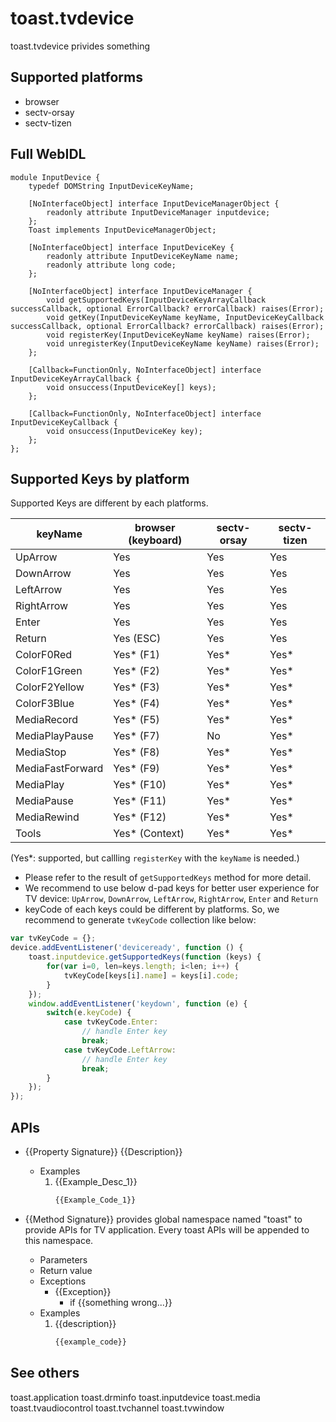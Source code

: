 # toast.tvdevice
toast.tvdevice privides something

## Supported platforms
* browser
* sectv-orsay
* sectv-tizen

## Full WebIDL
```widl
module InputDevice {
    typedef DOMString InputDeviceKeyName;

    [NoInterfaceObject] interface InputDeviceManagerObject {
        readonly attribute InputDeviceManager inputdevice;
    };
    Toast implements InputDeviceManagerObject;

    [NoInterfaceObject] interface InputDeviceKey {
        readonly attribute InputDeviceKeyName name;
        readonly attribute long code;
    };

    [NoInterfaceObject] interface InputDeviceManager {
        void getSupportedKeys(InputDeviceKeyArrayCallback successCallback, optional ErrorCallback? errorCallback) raises(Error);
        void getKey(InputDeviceKeyName keyName, InputDeviceKeyCallback successCallback, optional ErrorCallback? errorCallback) raises(Error);
        void registerKey(InputDeviceKeyName keyName) raises(Error);
        void unregisterKey(InputDeviceKeyName keyName) raises(Error);
    };

    [Callback=FunctionOnly, NoInterfaceObject] interface InputDeviceKeyArrayCallback {
        void onsuccess(InputDeviceKey[] keys);
    };

    [Callback=FunctionOnly, NoInterfaceObject] interface InputDeviceKeyCallback {
        void onsuccess(InputDeviceKey key);
    };
};
```

## Supported Keys by platform
Supported Keys are different by each platforms.

| keyName            | browser (keyboard) | sectv-orsay | sectv-tizen |
|--------------------|--------------------|-------------|-------------|
| UpArrow            | Yes                | Yes         | Yes         |
| DownArrow          | Yes                | Yes         | Yes         |
| LeftArrow          | Yes                | Yes         | Yes         |
| RightArrow         | Yes                | Yes         | Yes         |
| Enter              | Yes                | Yes         | Yes         |
| Return             | Yes (ESC)          | Yes         | Yes         |
| ColorF0Red         | Yes* (F1)          | Yes*        | Yes*        |
| ColorF1Green       | Yes* (F2)          | Yes*        | Yes*        |
| ColorF2Yellow      | Yes* (F3)          | Yes*        | Yes*        |
| ColorF3Blue        | Yes* (F4)          | Yes*        | Yes*        |
| MediaRecord        | Yes* (F5)          | Yes*        | Yes*        |
| MediaPlayPause     | Yes* (F7)          | No          | Yes*        |
| MediaStop          | Yes* (F8)          | Yes*        | Yes*        |
| MediaFastForward   | Yes* (F9)          | Yes*        | Yes*        |
| MediaPlay          | Yes* (F10)         | Yes*        | Yes*        |
| MediaPause         | Yes* (F11)         | Yes*        | Yes*        |
| MediaRewind        | Yes* (F12)         | Yes*        | Yes*        |
| Tools              | Yes* (Context)     | Yes*        | Yes*        |
(Yes*: supported, but callling `registerKey` with the `keyName` is needed.)
* Please refer to the result of `getSupportedKeys` method for more detail.
* We recommend to use below d-pad keys for better user experience for TV device:
	`UpArrow`, `DownArrow`, `LeftArrow`, `RightArrow`, `Enter` and `Return`
* keyCode of each keys could be different by platforms. So, we recommend to generate `tvKeyCode` collection like below:
```javascript
var tvKeyCode = {};
device.addEventListener('deviceready', function () {
	toast.inputdevice.getSupportedKeys(function (keys) {
		for(var i=0, len=keys.length; i<len; i++) {
			tvKeyCode[keys[i].name] = keys[i].code;
		}
	});
	window.addEventListener('keydown', function (e) {
		switch(e.keyCode) {
			case tvKeyCode.Enter:
				// handle Enter key
				break;
			case tvKeyCode.LeftArrow:
				// handle Enter key
				break;
		}
	});
});
```

## APIs
* {{Property Signature}}
{{Description}}
	* Examples
		1. {{Example_Desc_1}}
			```javascript
			{{Example_Code_1}}
			```

* {{Method Signature}}
provides global namespace named "toast" to provide APIs for TV application.
Every toast APIs will be appended to this namespace.
	* Parameters
	* Return value
	* Exceptions
		* {{Exception}}
			* if {{something wrong...}}
	* Examples
		1. {{description}}
			```javascript
			{{example_code}}
			```

## See others
toast.application
toast.drminfo
toast.inputdevice
toast.media
toast.tvaudiocontrol
toast.tvchannel
toast.tvwindow
